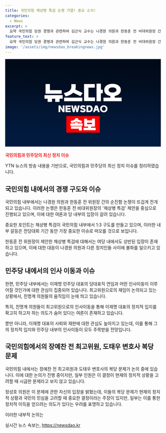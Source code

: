 ```yaml
---
title: 국민의힘 채상병 특검 논쟁 가열! 중요 소식!
categories:
  - News
excerpt: >
  요약 국민의힘 당권 경쟁과 관련하여 김근식 교수는 나경원 의원과 한동훈 전 비대위원장 간의 순진 논란을 해석하며, 이승훈 변호사는 채 상병 특검과 한동훈 전 위원장의 주장에 대해 토론했다. 또한, 최고위원 복당 문제와 이재명 대통령의 연임에 대한 논의를 했다. 이재명 2기 체제에 대한 우려와 관련하여 토론을 진행했으며, 국민의힘 내에서의 최고위원 출사표에 대한 우려도 언급했다. 국민의힘과 민주당의 동향에 대한 토론이 이루어졌다. ent.
feature_text: >
  요약 국민의힘 당권 경쟁과 관련하여 김근식 교수는 나경원 의원과 한동훈 전 비대위원장 간의 순진 논란을 해석하며, 이승훈 변호사는 채 상병 특검과 한동훈 전 위원장의 주장에 대해 토론했다. 또한, 최고위원 복당 문제와 이재명 대통령의 연임에 대한 논의를 했다. 이재명 2기 체제에 대한 우려와 관련하여 토론을 진행했으며, 국민의힘 내에서의 최고위원 출사표에 대한 우려도 언급했다. 국민의힘과 민주당의 동향에 대한 토론이 이루어졌다. ent.
image: '/assets/img/newsdao_breakingnews.jpg'
---
```


<p><img src="/assets/img/newsdao_breakingnews.jpg" alt="implanttips 속보" /></p>

<p><b><span style="color: #ee2323;">국민의힘과 민주당의 최신 정치 이슈</span></b></p>

<p>YTN 뉴스의 방송 내용을 기반으로, 국민의힘과 민주당의 최신 정치 이슈를 정리하였습니다.</p>

<h2 data-ke-size="size26">국민의힘 내에서의 경쟁 구도와 이슈</h2>

<p>국민의힘 내부에서는 나경원 의원과 한동훈 전 위원장 간의 순진함 논쟁이 뜨겁게 전개되고 있습니다. 이러한 논쟁은 한동훈 전 비대위원장의 '채상병 특검' 제안을 중심으로 진행되고 있으며, 이에 대한 여론과 당 내부의 입장이 갈려 있습니다.</p>

<p>중요한 포인트는 채상병 특검이 국민의힘 내부에서 1:3 구도를 만들고 있으며, 이러한 내부 갈등은 전당대회 기간 동안 가장 중요한 이슈로 떠오를 것으로 보입니다. </p>

<p>한동훈 전 위원장이 제안한 채상병 특검에 대해서는 여당 내에서도 상반된 입장이 존재하고 있으며, 이에 대한 대응이 나경원 의원과 다른 정치인들 사이에 불화를 일으키고 있습니다.</p>

<h2 data-ke-size="size26">민주당 내에서의 인사 이동과 이슈</h2>

<p>한편, 민주당 내부에서는 이재명 민주당 대표의 당대표직 연임과 어떤 인사이동이 이루어질 것인가에 대한 관심이 집중되어 있습니다. 최고위원으로의 재임이 논의되고 있는 상황에서, 친명계 의원들의 움직임이 눈에 띄고 있습니다.</p>

<p>특히, 친명계 의원들이 최고위원으로의 인사이동을 통해 이재명 대표의 정치적 입지를 확고히 하고자 하는 의도가 숨어 있다는 여론이 존재하고 있습니다.</p>

<p>뿐만 아니라, 이재명 대표의 사퇴와 재판에 대한 관심도 높아지고 있는데, 이를 통해 그의 정치적 입지와 민주당 내부의 인사이동이 모두 주목받을 전망입니다.</p>

<h2 data-ke-size="size26">국민의힘에서의 장예찬 전 최고위원, 도태우 변호사 복당 문제</h2>

<p>국민의힘 내에서는 장예찬 전 최고위원과 도태우 변호사의 복당 문제가 논의 중에 있습니다. 이에 대한 논의가 진행 중이지만, 일부 인원은 이 결정이 현재의 정치적 상황을 고려할 때 시급한 문제라고 보지 않고 있습니다.</p>

<p>정성호 의원은 이 문제에 관한 자신의 입장을 밝혔는데, 이들의 복당 문제가 현재의 정치적 상황과 국민의 민심을 고려할 때 중요한 결정이라는 주장이 있지만, 일부는 이를 통한 정치적 이득을 얻으려는 의도가 있다는 우려를 표명하고 있습니다.</p>

<p>이러한 내부적 논의는</p>
실시간 뉴스 속보는, <a href="https://newsdao.kr" rel="dofollow">https://newsdao.kr</a>



